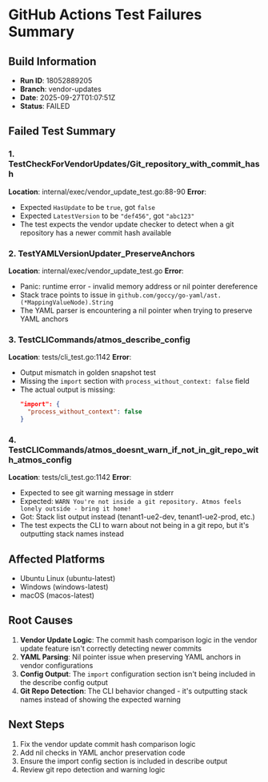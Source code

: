 # GitHub Actions Test Failures Summary

## Build Information
- **Run ID**: 18052889205
- **Branch**: vendor-updates
- **Date**: 2025-09-27T01:07:51Z
- **Status**: FAILED

## Failed Test Summary

### 1. TestCheckForVendorUpdates/Git_repository_with_commit_hash
**Location**: internal/exec/vendor_update_test.go:88-90
**Error**:
- Expected `HasUpdate` to be `true`, got `false`
- Expected `LatestVersion` to be `"def456"`, got `"abc123"`
- The test expects the vendor update checker to detect when a git repository has a newer commit hash available

### 2. TestYAMLVersionUpdater_PreserveAnchors
**Location**: internal/exec/vendor_update_test.go
**Error**:
- Panic: runtime error - invalid memory address or nil pointer dereference
- Stack trace points to issue in `github.com/goccy/go-yaml/ast.(*MappingValueNode).String`
- The YAML parser is encountering a nil pointer when trying to preserve YAML anchors

### 3. TestCLICommands/atmos_describe_config
**Location**: tests/cli_test.go:1142
**Error**:
- Output mismatch in golden snapshot test
- Missing the `import` section with `process_without_context: false` field
- The actual output is missing:
  ```json
  "import": {
    "process_without_context": false
  }
  ```

### 4. TestCLICommands/atmos_doesnt_warn_if_not_in_git_repo_with_atmos_config
**Location**: tests/cli_test.go:1142
**Error**:
- Expected to see git warning message in stderr
- Expected: `WARN You're not inside a git repository. Atmos feels lonely outside - bring it home!`
- Got: Stack list output instead (tenant1-ue2-dev, tenant1-ue2-prod, etc.)
- The test expects the CLI to warn about not being in a git repo, but it's outputting stack names instead

## Affected Platforms
- Ubuntu Linux (ubuntu-latest)
- Windows (windows-latest)
- macOS (macos-latest)

## Root Causes

1. **Vendor Update Logic**: The commit hash comparison logic in the vendor update feature isn't correctly detecting newer commits
2. **YAML Parsing**: Nil pointer issue when preserving YAML anchors in vendor configurations
3. **Config Output**: The `import` configuration section isn't being included in the describe config output
4. **Git Repo Detection**: The CLI behavior changed - it's outputting stack names instead of showing the expected warning

## Next Steps

1. Fix the vendor update commit hash comparison logic
2. Add nil checks in YAML anchor preservation code
3. Ensure the import config section is included in describe output
4. Review git repo detection and warning logic
